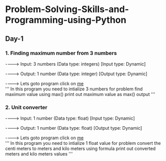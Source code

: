 # Problem-Solving-Skills-and-Programming-using-Python
## Day-1
### 1. Finding maximum number from 3 numbers
----> Input: 3 numbers (Data type: integers) [Input type: Dynamic]

----> Output: 1 number (Data type: integer) [Output type: Dynamic]

----> Lets goto program click on [me](https://github.com/SatyanarayanaMutta/Problem-Solving-Skills-and-Programming-using-Python/blob/master/max%20of%203%20numbers.py)	
'''
In this program you need to intialize 3 numbers for problem
find maximum value using max() 
print out maximum value as max() output
'''

### 2. Unit converter
----> Input: 1 number (Data type: float) [Input type: Dynamic]

----> Output: 1 number (Data type: float) [Output type: Dynamic]

----> Lets goto program click on [me](https://github.com/SatyanarayanaMutta/Problem-Solving-Skills-and-Programming-using-Python/blob/master/distance%20converter.py)	
'''
In this program you need to intialize 1 float value for problem
convert the centi meters to meters and kilo meters using formula 
print out converted meters and kilo meters values
'''
